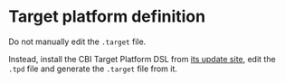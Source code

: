 # Target platform definition

Do not manually edit the `.target` file.

Instead, install the CBI Target Platform DSL from [its update site](https://download.eclipse.org/cbi/updates/tpd/nightly/), edit the `.tpd` file and generate the `.target` file from it.
